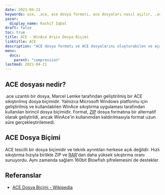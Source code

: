 ```yaml
---
date: 2021-04-21
keywords: ace, .ace, ace dosya formatı, ace dosyaları nasıl açılır, .ace uzantısı, ace uzantısı
yazar:
  display_name: Kashif Iqbal
draft: false
toc: true
title: ACE - WinAce Arşiv Dosya Biçimi
linktitle: ACE
description: "ACE dosya formatı ve ACE dosyalarını oluşturabilen ve açabilen API'ler hakkında bilgi edinin."
menu:
  docs:
    parent: "compression"
lastmod: 2021-04-21
---
```


## ACE dosyası nedir?

.ace uzantılı bir dosya, Marcel Lemke tarafından geliştirilmiş bir ACE sıkıştırılmış dosya biçimidir. Yalnızca Microsoft Windows platformu için geliştirilmiş ve kullanılabilen WinAce sıkıştırma uygulaması tarafından kullanılan birincil dosya biçimidir. Format, [ZIP](/tr/compression/zip/) dosya formatına bir alternatif olarak geliştirildi, ancak WinAce'in kullanımdan kaldırılmasıyla format uzun süre gerçekleştirilemedi.

## ACE Dosya Biçimi

ACE tescilli bir dosya biçimidir ve teknik ayrıntıları herkese açık değildir. Hızlı sıkıştırma hızıyla birlikte ZIP ve [RAR](/tr/compression/rar/)'dan daha yüksek sıkıştırma oranı sunuyordu. Aynı zamanda sağlam 160bit Blowfish şifrelemesini de destekler.

## Referanslar

- [ACE Dosya Biçimi - Wikipedia](https://en.wikipedia.org/wiki/ACE_(compressed_file_format))

